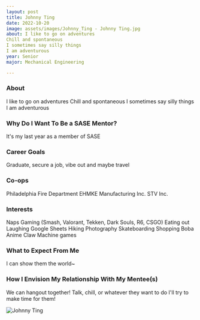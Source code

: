 ```yaml
---
layout: post
title: Johnny Ting 
date: 2022-10-20
image: assets/images/Johnny_Ting - Johnny Ting.jpg
about: I like to go on adventures
Chill and spontaneous
I sometimes say silly things
I am adventurous 
year: Senior
major: Mechanical Engineering

---
```


### About

I like to go on adventures
Chill and spontaneous
I sometimes say silly things
I am adventurous 

### Why Do I Want To Be a SASE Mentor?

It's my last year as a member of SASE

### Career Goals

Graduate, secure a job, vibe out and maybe travel

### Co-ops

Philadelphia Fire Department
EHMKE Manufacturing Inc.
STV Inc.

### Interests

Naps
Gaming (Smash, Valorant, Tekken, Dark Souls, R6, CSGO)
Eating out
Laughing
Google Sheets
Hiking
Photography
Skateboarding
Shopping
Boba
Anime
Claw Machine games

### What to Expect From Me

I can show them the world~

### How I Envision My Relationship With My Mentee(s) 

We can hangout together! Talk, chill, or whatever they want to do I'll try to make time for them!

<div class="text-center my-5">
    <img src="https://sase-drexel.github.io/mentorship-2021/assets/images/Johnny_Ting.jpg" alt="Johnny Ting" class="rounded post-img" />
</div>
